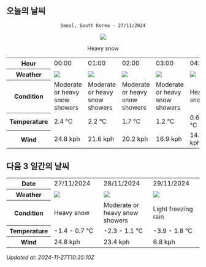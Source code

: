 ## 오늘의 날씨
<div align="center">

`Seoul, South Korea - 27/11/2024`

<img src="https://cdn.weatherapi.com/weather/64x64/day/338.png"/>

Heavy snow

</div>


<table>
    <tr>
        <th>Hour</th>
        <td>00:00</td><td>01:00</td><td>02:00</td><td>03:00</td><td>04:00</td><td>05:00</td><td>06:00</td><td>07:00</td><td>08:00</td><td>09:00</td><td>10:00</td><td>11:00</td><td>12:00</td><td>13:00</td><td>14:00</td><td>15:00</td><td>16:00</td><td>17:00</td><td>18:00</td><td>19:00</td><td>20:00</td><td>21:00</td><td>22:00</td><td>23:00</td>
    </tr>
    <tr>
        <th>Weather</th>
        <td><img src="https://cdn.weatherapi.com/weather/64x64/night/371.png"></img></td><td><img src="https://cdn.weatherapi.com/weather/64x64/night/371.png"></img></td><td><img src="https://cdn.weatherapi.com/weather/64x64/night/371.png"></img></td><td><img src="https://cdn.weatherapi.com/weather/64x64/night/371.png"></img></td><td><img src="https://cdn.weatherapi.com/weather/64x64/night/338.png"></img></td><td><img src="https://cdn.weatherapi.com/weather/64x64/night/338.png"></img></td><td><img src="https://cdn.weatherapi.com/weather/64x64/night/371.png"></img></td><td><img src="https://cdn.weatherapi.com/weather/64x64/night/338.png"></img></td><td><img src="https://cdn.weatherapi.com/weather/64x64/day/122.png"></img></td><td><img src="https://cdn.weatherapi.com/weather/64x64/day/371.png"></img></td><td><img src="https://cdn.weatherapi.com/weather/64x64/day/338.png"></img></td><td><img src="https://cdn.weatherapi.com/weather/64x64/day/338.png"></img></td><td><img src="https://cdn.weatherapi.com/weather/64x64/day/338.png"></img></td><td><img src="https://cdn.weatherapi.com/weather/64x64/day/338.png"></img></td><td><img src="https://cdn.weatherapi.com/weather/64x64/day/371.png"></img></td><td><img src="https://cdn.weatherapi.com/weather/64x64/day/338.png"></img></td><td><img src="https://cdn.weatherapi.com/weather/64x64/day/338.png"></img></td><td><img src="https://cdn.weatherapi.com/weather/64x64/day/338.png"></img></td><td><img src="https://cdn.weatherapi.com/weather/64x64/night/368.png"></img></td><td><img src="https://cdn.weatherapi.com/weather/64x64/night/323.png"></img></td><td><img src="https://cdn.weatherapi.com/weather/64x64/night/371.png"></img></td><td><img src="https://cdn.weatherapi.com/weather/64x64/night/338.png"></img></td><td><img src="https://cdn.weatherapi.com/weather/64x64/night/335.png"></img></td><td><img src="https://cdn.weatherapi.com/weather/64x64/night/338.png"></img></td>
    </tr>
    <tr>
        <th>Condition</th>
        <td width="200px">Moderate or heavy snow showers</td><td width="200px">Moderate or heavy snow showers</td><td width="200px">Moderate or heavy snow showers</td><td width="200px">Moderate or heavy snow showers</td><td width="200px">Heavy snow</td><td width="200px">Heavy snow</td><td width="200px">Moderate or heavy snow showers</td><td width="200px">Heavy snow</td><td width="200px">Overcast </td><td width="200px">Moderate or heavy snow showers</td><td width="200px">Heavy snow</td><td width="200px">Heavy snow</td><td width="200px">Heavy snow</td><td width="200px">Heavy snow</td><td width="200px">Moderate or heavy snow showers</td><td width="200px">Heavy snow</td><td width="200px">Heavy snow</td><td width="200px">Heavy snow</td><td width="200px">Light snow showers</td><td width="200px">Patchy light snow</td><td width="200px">Moderate or heavy snow showers</td><td width="200px">Heavy snow</td><td width="200px">Patchy heavy snow</td><td width="200px">Heavy snow</td>
    </tr>
    <tr>
        <th>Temperature</th>
        <td>2.4 °C</td><td>2.2 °C</td><td>1.7 °C</td><td>1.2 °C</td><td>0.6 °C</td><td>0.1 °C</td><td>-0.2 °C</td><td>0.7 °C</td><td>-0.1 °C</td><td>0.4 °C</td><td>0.2 °C</td><td>-0.2 °C</td><td>0.3 °C</td><td>0.2 °C</td><td>0 °C</td><td>0 °C</td><td>-0 °C</td><td>-0.3 °C</td><td>-0.5 °C</td><td>-0.8 °C</td><td>-1.4 °C</td><td>-1.3 °C</td><td>-1 °C</td><td>-0.9 °C</td>
    </tr>
    <tr>
        <th>Wind</th>
        <td>24.8 kph</td><td>21.6 kph</td><td>20.2 kph</td><td>16.9 kph</td><td>14.8 kph</td><td>9.4 kph</td><td>3.6 kph</td><td>15.8 kph</td><td>12.6 kph</td><td>15.5 kph</td><td>14.8 kph</td><td>12.2 kph</td><td>14.4 kph</td><td>12.2 kph</td><td>7.6 kph</td><td>11.2 kph</td><td>11.2 kph</td><td>12.2 kph</td><td>15.5 kph</td><td>12.2 kph</td><td>7.2 kph</td><td>7.2 kph</td><td>4 kph</td><td>2.9 kph</td>
    </tr>
</table>


## 다음 3 일간의 날씨


<table>
    <tr>
        <th>Date</th>
        <td>27/11/2024</td><td>28/11/2024</td><td>29/11/2024</td>
    </tr>
    <tr>
        <th>Weather</th>
        <td><img src="https://cdn.weatherapi.com/weather/64x64/day/338.png"/></td><td><img src="https://cdn.weatherapi.com/weather/64x64/day/371.png"/></td><td><img src="https://cdn.weatherapi.com/weather/64x64/day/311.png"/></td>
    </tr>
    <tr>
        <th>Condition</th>
        <td width="200px">Heavy snow</td><td width="200px">Moderate or heavy snow showers</td><td width="200px">Light freezing rain</td>
    </tr>
    <tr>
        <th>Temperature</th>
        <td>-1.4 -  0.7 °C</td><td>-2.3 -  1.1 °C</td><td>-3.9 -  1.8 °C</td>
    </tr>
    <tr>
        <th>Wind</th>
        <td>24.8 kph</td><td>23.4 kph</td><td>6.8 kph</td>
    </tr>
</table>


*Updated at: 2024-11-27T10:35:10Z*
